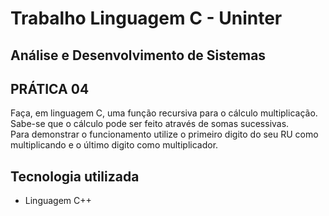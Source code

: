 # Trabalho Linguagem C - Uninter
## Análise e Desenvolvimento de Sistemas

## PRÁTICA 04

Faça, em linguagem C, uma função recursiva para o cálculo multiplicação. Sabe-se que o cálculo pode ser feito através de somas sucessivas.<br>
Para demonstrar o funcionamento utilize o primeiro digito do seu RU como multiplicando e o último digito como multiplicador.<br>

## Tecnologia utilizada
* Linguagem C++
